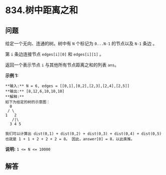 # 834.树中距离之和

## 问题

给定一个无向、连通的树。树中有 `N` 个标记为 `0...N-1` 的节点以及 `N-1` 条边 。

第 `i` 条边连接节点 `edges[i][0]` 和 `edges[i][1]` 。

返回一个表示节点 `i` 与其他所有节点距离之和的列表 `ans`。

**示例 1:**

```
**输入:** N = 6, edges = [[0,1],[0,2],[2,3],[2,4],[2,5]]
**输出:** [8,12,6,10,10,10]
**解释:**
如下为给定的树的示意图：
  0
 / \
1   2
   /|\
  3 4 5

我们可以计算出 dist(0,1) + dist(0,2) + dist(0,3) + dist(0,4) + dist(0,5)
也就是 1 + 1 + 2 + 2 + 2 = 8。 因此，answer[0] = 8，以此类推。

```

**说明:** `1 <= N <= 10000`



## 解答

